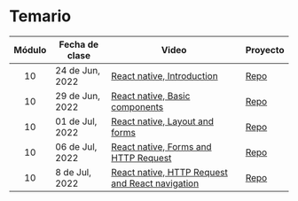 # Temario

| Módulo | Fecha de clase  | Video                                                                                                                              | Proyecto                           |
| :----: | --------------- | ---------------------------------------------------------------------------------------------------------------------------------- | ---------------------------------- |
|   10   | 24 de Jun, 2022 | [React native, Introduction](https://makeitreal.s3.amazonaws.com/videos/87899411232/2022-06-25/8TEvzolN0.mp4)                      | [Repo](projects/react-native-app1) |
|   10   | 29 de Jun, 2022 | [React native, Basic components](https://makeitreal.s3.amazonaws.com/videos/87899411232/2022-06-30/1oVbMQ4VD.mp4)                  | [Repo](projects/react-native-app1) |
|   10   | 01 de Jul, 2022 | [React native, Layout and forms](https://makeitreal.s3.amazonaws.com/videos/87899411232/2022-07-02/2aLh54QpN.mp4)                  | [Repo](projects/react-native-app1) |
|   10   | 06 de Jul, 2022 | [React native, Forms and HTTP Request](https://makeitreal.s3.amazonaws.com/videos/87899411232/2022-07-07/SpitbVbqC.mp4)            | [Repo](projects/react-native-app1) |
|   10   | 8 de Jul, 2022  | [React native, HTTP Request and React navigation](https://makeitreal.s3.amazonaws.com/videos/87899411232/2022-07-09/9knko0I54.mp4) | [Repo](projects/react-native-app1) |
